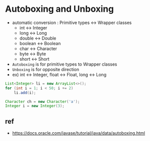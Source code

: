 # Autoboxing and Unboxing
- automatic conversion : Primitive types ↔︎ Wrapper classes
  * int ↔︎ Integer
  * long ↔︎ Long
  * double ↔︎ Double
  * boolean ↔︎ Boolean
  * char ↔︎ Character
  * byte ↔︎ Byte
  * short ↔︎ Short
- `Autoboxing` is for primitive types to Wrapper classes
- `Unboxing` is for opposite direction
- ex) int ↔︎ Integer, float ↔︎ Float, long ↔︎ Long

```java
List<Integer> li = new ArrayList<>();
for (int i = 1; i < 50; i += 2)
    li.add(i);
```

```java
Character ch = new Character('a');
Integer i = new Integer(3);
```

## ref
- https://docs.oracle.com/javase/tutorial/java/data/autoboxing.html
